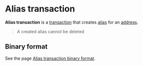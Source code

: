 # Alias transaction

**Alias transaction** is a [transaction](/blockchain/transaction.md) that creates [alias](/blockchain/account/alias.md) for an [address](/blockchain/account/address.md).

> A created alias cannot be deleted

## Binary format

See the page [Alias transaction binary format](/blockchain/binary-format/transaction-binary-format/alias-transaction-binary-format.md).
